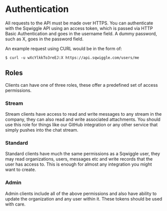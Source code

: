 # Authentication

All requests to the API must be made over HTTPS. You can authenticate with the Sqwiggle API 
using an access token, which is passed via HTTP Basic Authentication and goes in the username 
field. A dummy password, such as X, goes in the password field. 

An example request using CURL would be in the form of:

`$ curl -u wXcYlkkTo3reEJ:X https://api.sqwiggle.com/users/me`


## Roles

Clients can have one of three roles, these offer a predefined set of access permissions.

### Stream
Stream clients have access to read and write messages to any stream in the company, they can also read and write associated attachments. You should use this role for things like our GitHub integration or any other service that simply pushes into the chat stream. 

### Standard
Standard clients have much the same permissions as a Sqwiggle user, they may read organizations, users, messages etc and write records that the user has access to. This is enough for almost any integration you might want to create.

### Admin
Admin clients include all of the above permissions and also have ability to update the organization and any user within it. These tokens should be used with care.
